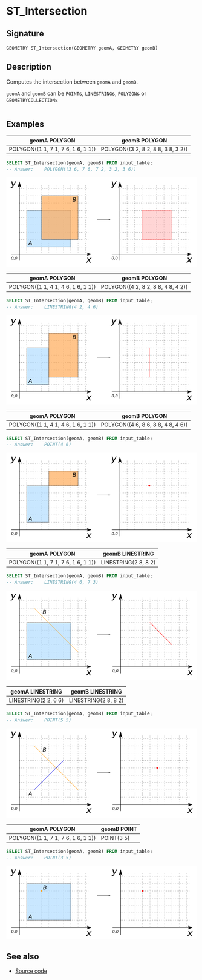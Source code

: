 # ST_Intersection

## Signature

```sql
GEOMETRY ST_Intersection(GEOMETRY geomA, GEOMETRY geomB)
```

## Description

Computes the intersection between `geomA` and `geomB`.

`geomA` and `geomB` can be `POINT`s, `LINESTRING`s, `POLYGON`s or `GEOMETRYCOLLECTION`s

```{include} sfs-1-2-1.md
```

## Examples

| geomA POLYGON                       | geomB POLYGON                       |
|-------------------------------------|-------------------------------------|
| POLYGON((1 1, 7 1, 7 6, 1 6, 1 1))  | POLYGON((3 2, 8 2, 8 8, 3 8, 3 2))  |

```sql
SELECT ST_Intersection(geomA, geomB) FROM input_table;
-- Answer:    POLYGON((3 6, 7 6, 7 2, 3 2, 3 6))
```

![](./ST_Intersection_1.png)

| geomA POLYGON                       | geomB POLYGON                       |
|-------------------------------------|-------------------------------------|
| POLYGON((1 1, 4 1, 4 6, 1 6, 1 1))  | POLYGON((4 2, 8 2, 8 8, 4 8, 4 2))  |

```sql
SELECT ST_Intersection(geomA, geomB) FROM input_table;
-- Answer:    LINESTRING(4 2, 4 6)
```

![](./ST_Intersection_2.png)

| geomA POLYGON                       | geomB POLYGON                       |
|-------------------------------------|-------------------------------------|
| POLYGON((1 1, 4 1, 4 6, 1 6, 1 1))  | POLYGON((4 6, 8 6, 8 8, 4 8, 4 6))  |

```sql
SELECT ST_Intersection(geomA, geomB) FROM input_table;
-- Answer:    POINT(4 6)
```

![](./ST_Intersection_6.png)

| geomA POLYGON                       | geomB LINESTRING      |
|-------------------------------------|-----------------------|
| POLYGON((1 1, 7 1, 7 6, 1 6, 1 1))  | LINESTRING(2 8, 8 2)  |

```sql
SELECT ST_Intersection(geomA, geomB) FROM input_table;
-- Answer:    LINESTRING(4 6, 7 3)
```

![](./ST_Intersection_3.png)

| geomA LINESTRING      | geomB LINESTRING      |
|-----------------------|-----------------------|
| LINESTRING(2 2, 6 6)  | LINESTRING(2 8, 8 2)  |

```sql
SELECT ST_Intersection(geomA, geomB) FROM input_table;
-- Answer:    POINT(5 5)
```

![](./ST_Intersection_4.png)

| geomA POLYGON                       | geomB POINT |
|-------------------------------------|-------------|
| POLYGON((1 1, 7 1, 7 6, 1 6, 1 1))  | POINT(3 5)  |

```sql
SELECT ST_Intersection(geomA, geomB) FROM input_table;
-- Answer:    POINT(3 5)
```

![](./ST_Intersection_5.png)

## See also

* <a href="https://github.com/orbisgis/h2gis/blob/master/h2gis-functions/src/main/java/org/h2gis/functions/spatial/operators/ST_Intersection.java" target="_blank">Source code</a>
